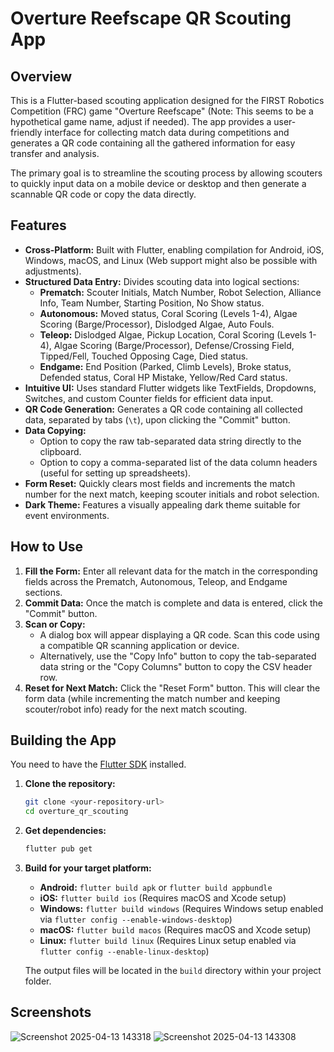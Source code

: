 # Overture Reefscape QR Scouting App

## Overview

This is a Flutter-based scouting application designed for the FIRST Robotics Competition (FRC) game "Overture Reefscape" (Note: This seems to be a hypothetical game name, adjust if needed). The app provides a user-friendly interface for collecting match data during competitions and generates a QR code containing all the gathered information for easy transfer and analysis.

The primary goal is to streamline the scouting process by allowing scouters to quickly input data on a mobile device or desktop and then generate a scannable QR code or copy the data directly.

## Features

*   **Cross-Platform:** Built with Flutter, enabling compilation for Android, iOS, Windows, macOS, and Linux (Web support might also be possible with adjustments).
*   **Structured Data Entry:** Divides scouting data into logical sections:
    *   **Prematch:** Scouter Initials, Match Number, Robot Selection, Alliance Info, Team Number, Starting Position, No Show status.
    *   **Autonomous:** Moved status, Coral Scoring (Levels 1-4), Algae Scoring (Barge/Processor), Dislodged Algae, Auto Fouls.
    *   **Teleop:** Dislodged Algae, Pickup Location, Coral Scoring (Levels 1-4), Algae Scoring (Barge/Processor), Defense/Crossing Field, Tipped/Fell, Touched Opposing Cage, Died status.
    *   **Endgame:** End Position (Parked, Climb Levels), Broke status, Defended status, Coral HP Mistake, Yellow/Red Card status.
*   **Intuitive UI:** Uses standard Flutter widgets like TextFields, Dropdowns, Switches, and custom Counter fields for efficient data input.
*   **QR Code Generation:** Generates a QR code containing all collected data, separated by tabs (`\t`), upon clicking the "Commit" button.
*   **Data Copying:**
    *   Option to copy the raw tab-separated data string directly to the clipboard.
    *   Option to copy a comma-separated list of the data column headers (useful for setting up spreadsheets).
*   **Form Reset:** Quickly clears most fields and increments the match number for the next match, keeping scouter initials and robot selection.
*   **Dark Theme:** Features a visually appealing dark theme suitable for event environments.

## How to Use

1.  **Fill the Form:** Enter all relevant data for the match in the corresponding fields across the Prematch, Autonomous, Teleop, and Endgame sections.
2.  **Commit Data:** Once the match is complete and data is entered, click the "Commit" button.
3.  **Scan or Copy:**
    *   A dialog box will appear displaying a QR code. Scan this code using a compatible QR scanning application or device.
    *   Alternatively, use the "Copy Info" button to copy the tab-separated data string or the "Copy Columns" button to copy the CSV header row.
4.  **Reset for Next Match:** Click the "Reset Form" button. This will clear the form data (while incrementing the match number and keeping scouter/robot info) ready for the next match scouting.

## Building the App

You need to have the [Flutter SDK](https://flutter.dev/docs/get-started/install) installed.

1.  **Clone the repository:**
    ```bash
    git clone <your-repository-url>
    cd overture_qr_scouting
    ```
2.  **Get dependencies:**
    ```bash
    flutter pub get
    ```
3.  **Build for your target platform:**
    *   **Android:** `flutter build apk` or `flutter build appbundle`
    *   **iOS:** `flutter build ios` (Requires macOS and Xcode setup)
    *   **Windows:** `flutter build windows` (Requires Windows setup enabled via `flutter config --enable-windows-desktop`)
    *   **macOS:** `flutter build macos` (Requires macOS and Xcode setup)
    *   **Linux:** `flutter build linux` (Requires Linux setup enabled via `flutter config --enable-linux-desktop`)

    The output files will be located in the `build` directory within your project folder.

## Screenshots
![Screenshot 2025-04-13 143318](https://github.com/user-attachments/assets/5c409612-1a39-4e35-b55c-bf32726c68dd)
![Screenshot 2025-04-13 143308](https://github.com/user-attachments/assets/c017fdba-d3de-4d28-a080-4c57b6df0f5b)

